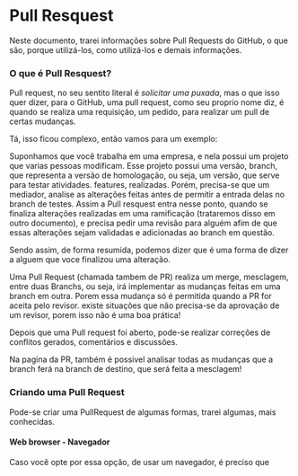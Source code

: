 # Pull Resquest

Neste documento, trarei informações sobre Pull Requests do GitHub, o que são, porque utilizá-los, como utilizá-los e demais informações.

### O que é Pull Resquest?

Pull request, no seu sentito literal é _solicitar uma puxada_, mas o que isso quer dizer, para o GitHub, uma pull request, como seu proprio nome diz, é quando se realiza uma requisição, um pedido, para realizar um pull de certas mudanças. 

Tá, isso ficou complexo, então vamos para um exemplo:

Suponhamos que você trabalha em uma empresa, e nela possui um projeto que varias pessoas modificam. 
Esse projeto possui uma versão, branch, que representa a versão de homologação, ou seja, um versão, que serve para testar atividades. features, realizadas.
Porém, precisa-se que um mediador, analise as alterações feitas antes de permitir a entrada delas no branch de testes.
Assim a Pull resquest entra nesse ponto, quando se finaliza alterações realizadas em uma ramificação (trataremos disso em outro documento), e precisa pedir uma revisão para alguém afim de que essas alterações sejam validadas e adicionadas ao branch em questão.

Sendo assim, de forma resumida, podemos dizer que é uma forma de dizer a alguem que voce finalizou uma alteração.

Uma Pull Request (chamada tambem de PR) realiza um merge, mesclagem, entre duas Branchs, ou seja, irá implementar as mudanças feitas em uma branch em outra. Porem essa mudança só é permitida quando a PR for aceita pelo revisor. existe situações que não precisa-se da aprovação de um revisor, porem isso não é uma boa prática!

Depois que uma Pull request foi aberto, pode-se realizar correções de conflitos gerados, comentários e discussões.

Na pagina da PR, também é possivel analisar todas as mudanças que a branch ferá na branch de destino, que será feita a mesclagem! 

### Criando uma Pull Request

Pode-se criar uma PullRequest de algumas formas, trarei algumas, mais conhecidas.

#### Web browser - Navegador

Caso você opte por essa opção, de usar um navegador, é preciso que 
